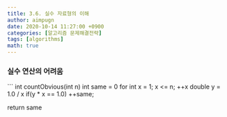 ```yaml
---
title: 3.6. 실수 자료형의 이해
author: aimpugn
date: 2020-10-14 11:27:00 +0900
categories: [알고리즘 문제해결전략]
tags: [algorithms]
math: true
---
```


<h3>실수 연산의 어려움</h3>
```
int countObvious(int n)
  int same = 0
    for int x = 1; x <= n; ++x
    	double y = 1.0 / x
        if(y * x == 1.0)
            ++same;

  return same
```